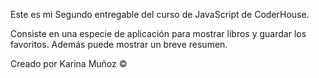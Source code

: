 
Este es mi Segundo entregable del curso de JavaScript de CoderHouse.

Consiste en una especie de aplicación para mostrar libros y guardar los favoritos. 
Además puede mostrar un breve resumen.


Creado por Karina Muñoz ©